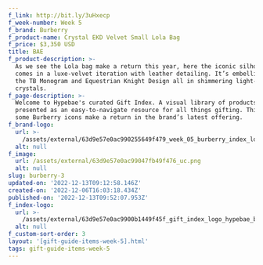 ```yaml
---
f_link: http://bit.ly/3uHxecp
f_week-number: Week 5
f_brand: Burberry
f_product-name: Crystal EKD Velvet Small Lola Bag
f_price: $3,350 USD
title: BAE
f_product-description: >-
  As we see the Lola bag make a return this year, here the iconic silhouette
  comes in a luxe-velvet iteration with leather detailing. It’s embellished with
  the TB Monogram and Equestrian Knight Design all in shimmering light-catching
  crystals.
f_page-description: >-
  Welcome to Hypebae's curated Gift Index. A visual library of products is
  presented as an easy-to-navigate resource for all things gifting. This week,
  some Burberry icons make a return in the brand’s latest offering.
f_brand-logo:
  url: >-
    /assets/external/63d9e57e0ac990255649f479_week_05_burberry_index_logo-black.png
  alt: null
f_image:
  url: /assets/external/63d9e57e0ac99047fb49f476_uc.png
  alt: null
slug: burberry-3
updated-on: '2022-12-13T09:12:58.146Z'
created-on: '2022-12-06T16:03:18.434Z'
published-on: '2022-12-13T09:52:07.953Z'
f_index-logo:
  url: >-
    /assets/external/63d9e57e0ac9900b1449f45f_gift_index_logo_hypebae_burberry.svg
  alt: null
f_custom-sort-order: 3
layout: '[gift-guide-items-week-5].html'
tags: gift-guide-items-week-5
---
```



